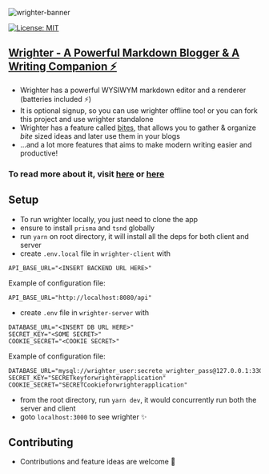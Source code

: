 ![wrighter-banner](https://imgur.com/mPITnEv.png)

[![License: MIT](https://img.shields.io/badge/License-MIT-yellow.svg)](https://opensource.org/licenses/MIT)

## [Wrighter - A Powerful Markdown Blogger & A Writing Companion ⚡](https://wrighter.vercel.app/)

- Wrighter has a powerful WYSIWYM markdown editor and a renderer (batteries included ⚡)
- It is optional signup, so you can use wrighter offline too! or you can fork this project and use wrighter standalone
- Wrighter has a feature called [bites](https://wrighter.vercel.app/bites), that allows you to gather & organize _bite_ sized ideas and later use them in your blogs
- ...and a lot more features that aims to make modern writing easier and productive!

### To read more about it, visit [here](https://wrighter.vercel.app/wright/introducing-wrighter-a-powerful-markdown-blogger-and-a-writing-companion-6J96hd6t0pyy8wDFlkZUI0) or [here](https://vishaltk.hashnode.dev/introducing-wrighter-a-powerful-markdown-blogger-a-writing-companion)

## Setup

- To run wrighter locally, you just need to clone the app
- ensure to install `prisma` and `tsnd` globally
- run `yarn` on root directory, it will install all the deps for both client and server
- create `.env.local` file in `wrighter-client` with

```
API_BASE_URL="<INSERT BACKEND URL HERE>"
```

Example of configuration file:

```
API_BASE_URL="http://localhost:8080/api"
```

- create `.env` file in `wrighter-server` with

```
DATABASE_URL="<INSERT DB URL HERE>"
SECRET_KEY="<SOME SECRET>"
COOKIE_SECRET="<COOKIE SECRET>"
```

Example of configuration file:

```
DATABASE_URL="mysql://wrighter_user:secrete_wrighter_pass@127.0.0.1:3306/wrighter_db"
SECRET_KEY="SECRETkeyforwrighterapplication"
COOKIE_SECRET="SECRETCookieforwrighterapplication"
```

- from the root directory, run `yarn dev`, it would concurrently run both the server and client
- goto `localhost:3000` to see wrighter ✨

## Contributing

- Contributions and feature ideas are welcome 🤗
